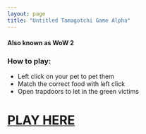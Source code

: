 ```yaml
---
layout: page
title: "Untitled Tamagotchi Game Alpha"
---
```

#### Also known as WoW 2

### How to play:
* Left click on your pet to pet them
* Match the correct food with left click
* Open trapdoors to let in the green victims

# <a href="{{ site.url }}/demos/mizjam/MizJam">PLAY HERE</a>